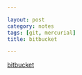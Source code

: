 ```yaml
---

layout: post
category: notes
tags: [git, mercurial]
title: bitbucket

---
```


[bitbucket](https://bitbucket.org/)
